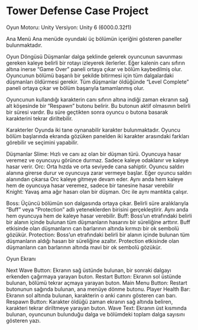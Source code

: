 # Tower Defense Case Project

Oyun Motoru: Unity
Versiyon: Unity 6 (6000.0.32f1)

Ana Menü
Ana menüde oyundaki üç bölümün içeriğini gösteren paneller bulunmaktadır. 

Oyun Döngüsü
Düşmanlar dalga şeklinde gelerek oyuncunun savunması gereken kaleye belirli bir rotayı izleyerek ilerlerler. Eğer kalenin canı sıfırın altına inerse “Game Over” paneli ortaya çıkar ve bölüm kaybedilmiş olur. Oyuncunun bölümü başarılı bir şekilde bitirmesi için tüm dalgalardaki düşmanları öldürmesi gerekir. Tüm düşmanlar öldüğünde “Level Complete” paneli ortaya çıkar ve bölüm başarıyla tamamlanmış olur. 

Oyuncunun kullandığı karakterin canı sıfırın altına indiği zaman ekranın sağ alt köşesinde bir “Respawn” butonu belirir. Bu butonun aktif olmasının belirli bir süresi vardır. Bu süre geçtikten sonra oyuncu o butona basarak karakterini tekrar diriltebilir.

Karakterler
Oyunda iki tane oynanabilir karakter bulunmaktadır. Oyuncu bölüm başlarında ekranda gözüken panelden iki karakter arasındaki farkları görebilir ve seçimini yapabilir.

Düşmanlar
Slime: Hızlı ve canı az olan bir düşman türü. Oyuncuya hasar veremez ve oyuncuyu görünce durmaz. Sadece kaleye odaklanır ve kaleye hasar verir.
Orc: Orta hızda ve orta seviyede cana sahiptir. Oyuncu saldırı alanına girerse durur ve oyuncuya zarar vermeye başlar. Eğer oyuncu saldırı alanından çıkarsa Orc kaleye gitmeye devam eder. Aynı anda hem kaleye hem de oyuncuya hasar veremez, sadece bir tanesine hasar verebilir
Knight: Yavaş ama ağır hasarı olan bir düşman. Orc ile aynı mantıkta çalışır.

Boss: Üçüncü bölümün son dalgasında ortaya çıkar. Belirli süre aralıklarıyla “Buff” veya “Protection” adlı yeteneklerden birisini gerçekleştirir. Aynı anda hem oyuncuya hem de kaleye hasar verebilir.
Buff: Boss’un etrafındaki belirli bir alanın içinde bulunan tüm düşmanların hasarını bir süreliğine arttırır. Buff etkisinde olan düşmanların can barlarının altında kırmızı bir ok sembolü gözükür.
Protection: Boss’un etrafındaki belirli bir alanın içinde bulunan tüm düşmanların aldığı hasarı bir süreliğine azaltır. Protection etkisinde olan düşmanların can barlarının altında mavi bir ok sembolü gözükür.

Oyun Ekranı

Next Wave Button: Ekranın sağ üstünde bulunan, bir sonraki dalgayı erkenden çağırmaya yarayan buton.
Restart Button: Ekranın sol üstünde bulunan, bölümü tekrar açmaya yarayan buton.
Main Menu Button: Restart butonunun sağında bulunan, ana menüye dönme butonu.
Player Health Bar: Ekranın sol altında bulunan, karakterin o anki canını gösteren can barı.
Respawn Button: Karakter öldüğü zaman ekranın sağ altında beliren, karakteri tekrar diriltmeye yarayan buton.
Wave Text: Ekranın üst kısmında bulunan, oyuncunun bulunduğu dalga ve bölümdeki toplam dalga sayısını gösteren yazı.
